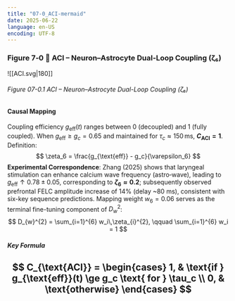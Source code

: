 ```yaml
---
title: "07-0_ACI-mermaid"
date: 2025-06-22
language: en-US
encoding: UTF-8
---
```

### Figure 7‑0 🔑 ACI – Neuron–Astrocyte Dual-Loop Coupling (ζ₆)

![[ACI.svg|180]]
###### Figure 07-0.1 ACI – Neuron–Astrocyte Dual-Loop Coupling (ζ₆)
#### Causal Mapping
Coupling efficiency $g_{\text{eff}}(t)$ ranges between 0 (decoupled) and 1 (fully coupled). When $g_{\text{eff}} \ge g_c = 0.65$ and maintained for $\tau_c \approx 150\,\mathrm{ms}$, **$C_{\text{ACI}} = 1$**.
Definition:
$$
\zeta_6 = \frac{g_{\text{eff}} - g_c}{\varepsilon_6}
$$
**Experimental Correspondence**: Zhang (2025) shows that laryngeal stimulation can enhance calcium wave frequency (astro‑wave), leading to $g_{\text{eff}} \uparrow 0.78 \pm 0.05$, corresponding to **$\zeta_6 \approx 0.2$**; subsequently observed prefrontal FELC amplitude increase of 14% (delay ~80 ms), consistent with six-key sequence predictions.
Mapping weight $w_6 = 0.06$ serves as the terminal fine-tuning component of $D_w^2$:
$$
D_{w}^{2} = \sum_{i=1}^{6} w_i\,\zeta_{i}^{2}, \qquad \sum_{i=1}^{6} w_i = 1
$$
##### Key Formula
$$
C_{\text{ACI}} =
\begin{cases}
1, & \text{if } g_{\text{eff}}(t) \ge g_c \text{ for } \tau_c \\
0, & \text{otherwise}
\end{cases}
$$
---
